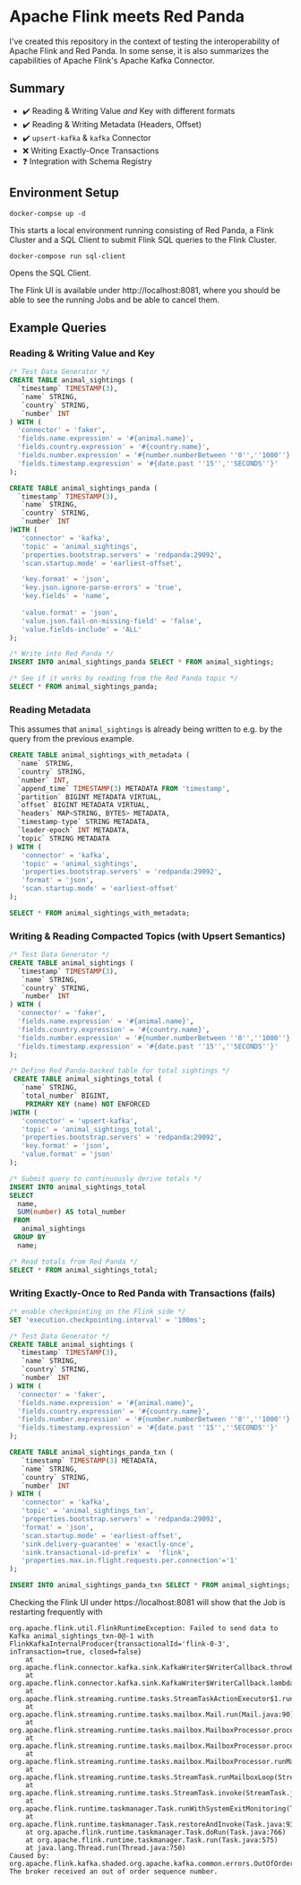 # Apache Flink meets Red Panda
 
I've created this repository in the context of testing the interoperability of Apache Flink and Red Panda. 
In some sense, it is also summarizes the capabilities of Apache Flink's Apache Kafka Connector. 

## Summary

- :heavy_check_mark: Reading & Writing Value *and* Key with different formats  
- :heavy_check_mark: Reading & Writing Metadata (Headers, Offset)
- :heavy_check_mark: `upsert-kafka` & `kafka` Connector
- :x: Writing Exactly-Once Transactions
- :question: Integration with Schema Registry

## Environment Setup

```
docker-compse up -d
```
This starts a local environment running consisting of Red Panda, a Flink Cluster and a SQL Client to submit Flink SQL queries to the Flink Cluster.

``
docker-compose run sql-client
``

Opens the SQL Client.

The Flink UI is available under http://localhost:8081, where you should be able to see the running Jobs and be able to cancel them.

## Example Queries

### Reading & Writing Value and Key

```sql
/* Test Data Generator */
CREATE TABLE animal_sightings (
  `timestamp` TIMESTAMP(3),
   `name` STRING,
   `country` STRING,
   `number` INT
) WITH (
  'connector' = 'faker', 
  'fields.name.expression' = '#{animal.name}',
  'fields.country.expression' = '#{country.name}',
  'fields.number.expression' = '#{number.numberBetween ''0'',''1000''}',
  'fields.timestamp.expression' = '#{date.past ''15'',''SECONDS''}'
);

CREATE TABLE animal_sightings_panda (
  `timestamp` TIMESTAMP(3),
   `name` STRING,
   `country` STRING,
   `number` INT
)WITH (
   'connector' = 'kafka',
   'topic' = 'animal_sightings',
   'properties.bootstrap.servers' = 'redpanda:29092',
   'scan.startup.mode' = 'earliest-offset',

   'key.format' = 'json',
   'key.json.ignore-parse-errors' = 'true',
   'key.fields' = 'name',
   
   'value.format' = 'json',
   'value.json.fail-on-missing-field' = 'false',
   'value.fields-include' = 'ALL'
);

/* Write into Red Panda */
INSERT INTO animal_sightings_panda SELECT * FROM animal_sightings;

/* See if it works by reading from the Red Panda topic */
SELECT * FROM animal_sightings_panda;
```

### Reading Metadata

This assumes that `animal_sightings` is already being written to e.g. by the query from the previous example.

```sql
CREATE TABLE animal_sightings_with_metadata (
  `name` STRING,
  `country` STRING,
  `number` INT,
  `append_time` TIMESTAMP(3) METADATA FROM 'timestamp',
  `partition` BIGINT METADATA VIRTUAL,
  `offset` BIGINT METADATA VIRTUAL,
  `headers` MAP<STRING, BYTES> METADATA,
  `timestamp-type` STRING METADATA,
  `leader-epoch` INT METADATA,
  `topic` STRING METADATA
) WITH (
   'connector' = 'kafka',
   'topic' = 'animal_sightings',
   'properties.bootstrap.servers' = 'redpanda:29092',
   'format' = 'json', 
   'scan.startup.mode' = 'earliest-offset'
);

SELECT * FROM animal_sightings_with_metadata;

```

### Writing & Reading Compacted Topics (with Upsert Semantics)

```sql
/* Test Data Generator */ 
CREATE TABLE animal_sightings (
  `timestamp` TIMESTAMP(3),
   `name` STRING,
   `country` STRING,
   `number` INT
) WITH (
  'connector' = 'faker', 
  'fields.name.expression' = '#{animal.name}',
  'fields.country.expression' = '#{country.name}',
  'fields.number.expression' = '#{number.numberBetween ''0'',''1000''}',
  'fields.timestamp.expression' = '#{date.past ''15'',''SECONDS''}'
);

/* Define Red Panda-backed table for total sightings */ 
 CREATE TABLE animal_sightings_total (
   `name` STRING,
   `total_number` BIGINT,
    PRIMARY KEY (name) NOT ENFORCED
)WITH (
   'connector' = 'upsert-kafka',
   'topic' = 'animal_sightings_total',
   'properties.bootstrap.servers' = 'redpanda:29092',
   'key.format' = 'json',
   'value.format' = 'json'
);

/* Submit query to continuously derive totals */
INSERT INTO animal_sightings_total 
SELECT 
  name, 
  SUM(number) AS total_number
 FROM 
   animal_sightings
 GROUP BY 
  name;

/* Read totals from Red Panda */
SELECT * FROM animal_sightings_total;
```

### Writing Exactly-Once to Red Panda with Transactions (fails)

```sql
/* enable checkpointing on the Flink side */
SET 'execution.checkpointing.interval' = '100ms';

/* Test Data Generator */ 
CREATE TABLE animal_sightings (
  `timestamp` TIMESTAMP(3),
   `name` STRING,
   `country` STRING,
   `number` INT
) WITH (
  'connector' = 'faker', 
  'fields.name.expression' = '#{animal.name}',
  'fields.country.expression' = '#{country.name}',
  'fields.number.expression' = '#{number.numberBetween ''0'',''1000''}',
  'fields.timestamp.expression' = '#{date.past ''15'',''SECONDS''}'
);

CREATE TABLE animal_sightings_panda_txn (
   `timestamp` TIMESTAMP(3) METADATA,
   `name` STRING,
   `country` STRING,
   `number` INT
) WITH (
   'connector' = 'kafka',
   'topic' = 'animal_sightings_txn',
   'properties.bootstrap.servers' = 'redpanda:29092',
   'format' = 'json', 
   'scan.startup.mode' = 'earliest-offset',
   'sink.delivery-guarantee' = 'exactly-once',
   'sink.transactional-id-prefix' =  'flink',
   'properties.max.in.flight.requests.per.connection'='1'
);

INSERT INTO animal_sightings_panda_txn SELECT * FROM animal_sightings;
```
Checking the Flink UI under https://localhost:8081 will show that the Job is restarting frequently with 

```
org.apache.flink.util.FlinkRuntimeException: Failed to send data to Kafka animal_sightings_txn-0@-1 with FlinkKafkaInternalProducer{transactionalId='flink-0-3', inTransaction=true, closed=false} 
	at org.apache.flink.connector.kafka.sink.KafkaWriter$WriterCallback.throwException(KafkaWriter.java:405)
	at org.apache.flink.connector.kafka.sink.KafkaWriter$WriterCallback.lambda$onCompletion$0(KafkaWriter.java:391)
	at org.apache.flink.streaming.runtime.tasks.StreamTaskActionExecutor$1.runThrowing(StreamTaskActionExecutor.java:50)
	at org.apache.flink.streaming.runtime.tasks.mailbox.Mail.run(Mail.java:90)
	at org.apache.flink.streaming.runtime.tasks.mailbox.MailboxProcessor.processMailsNonBlocking(MailboxProcessor.java:353)
	at org.apache.flink.streaming.runtime.tasks.mailbox.MailboxProcessor.processMail(MailboxProcessor.java:317)
	at org.apache.flink.streaming.runtime.tasks.mailbox.MailboxProcessor.runMailboxLoop(MailboxProcessor.java:201)
	at org.apache.flink.streaming.runtime.tasks.StreamTask.runMailboxLoop(StreamTask.java:809)
	at org.apache.flink.streaming.runtime.tasks.StreamTask.invoke(StreamTask.java:761)
	at org.apache.flink.runtime.taskmanager.Task.runWithSystemExitMonitoring(Task.java:958)
	at org.apache.flink.runtime.taskmanager.Task.restoreAndInvoke(Task.java:937)
	at org.apache.flink.runtime.taskmanager.Task.doRun(Task.java:766)
	at org.apache.flink.runtime.taskmanager.Task.run(Task.java:575)
	at java.lang.Thread.run(Thread.java:750)
Caused by: org.apache.flink.kafka.shaded.org.apache.kafka.common.errors.OutOfOrderSequenceException: The broker received an out of order sequence number.
```